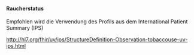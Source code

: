 #### Raucherstatus

Empfohlen wird die Verwendung des Profils aus dem International Patient Summary (IPS)

http://hl7.org/fhir/uv/ips/StructureDefinition-Observation-tobaccouse-uv-ips.html